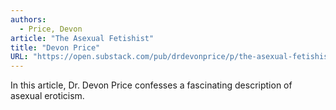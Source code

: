 ```yaml
---
authors:
  - Price, Devon
article: "The Asexual Fetishist"
title: "Devon Price"
URL: "https://open.substack.com/pub/drdevonprice/p/the-asexual-fetishist"
---
```

In this article, Dr. Devon Price confesses a fascinating description of asexual eroticism.
